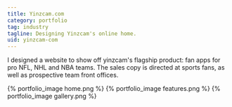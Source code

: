 ```yaml
---
title: Yinzcam.com
category: portfolio
tag: industry
tagline: Designing Yinzcam's online home.
uid: yinzcam-com
---
```



I designed a website to show off yinzcam's flagship product: fan apps
for pro NFL, NHL and NBA teams. The sales copy is directed at 
sports fans, as well as prospective team front offices.

<div class="img-carousel">
{% portfolio_image home.png %}
{% portfolio_image features.png %}
{% portfolio_image gallery.png %}
</div>
